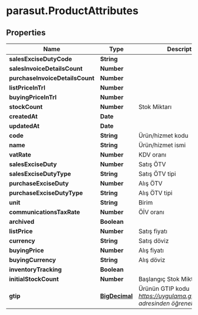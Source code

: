 # parasut.ProductAttributes

## Properties
Name | Type | Description | Notes
------------ | ------------- | ------------- | -------------
**salesExciseDutyCode** | **String** |  | [optional] 
**salesInvoiceDetailsCount** | **Number** |  | [optional] 
**purchaseInvoiceDetailsCount** | **Number** |  | [optional] 
**listPriceInTrl** | **Number** |  | [optional] 
**buyingPriceInTrl** | **Number** |  | [optional] 
**stockCount** | **Number** | Stok Miktarı | [optional] 
**createdAt** | **Date** |  | [optional] 
**updatedAt** | **Date** |  | [optional] 
**code** | **String** | Ürün/hizmet kodu | [optional] 
**name** | **String** | Ürün/hizmet ismi | 
**vatRate** | **Number** | KDV oranı | [optional] 
**salesExciseDuty** | **Number** | Satış ÖTV | [optional] 
**salesExciseDutyType** | **String** | Satış ÖTV tipi | [optional] 
**purchaseExciseDuty** | **Number** | Alış ÖTV | [optional] 
**purchaseExciseDutyType** | **String** | Alış ÖTV tipi | [optional] 
**unit** | **String** | Birim | [optional] 
**communicationsTaxRate** | **Number** | ÖİV oranı | [optional] 
**archived** | **Boolean** |  | [optional] 
**listPrice** | **Number** | Satış fiyatı | [optional] 
**currency** | **String** | Satış döviz | [optional] 
**buyingPrice** | **Number** | Alış fiyatı | [optional] 
**buyingCurrency** | **String** | Alış döviz | [optional] 
**inventoryTracking** | **Boolean** |  | [optional] 
**initialStockCount** | **Number** | Başlangıç Stok Miktarı | [optional] 
**gtip** | [**BigDecimal**](BigDecimal.md) | Ürünün GTIP kodu - *https://uygulama.gtb.gov.tr/Tara adresinden öğrenebilirsiniz* | [optional] 


